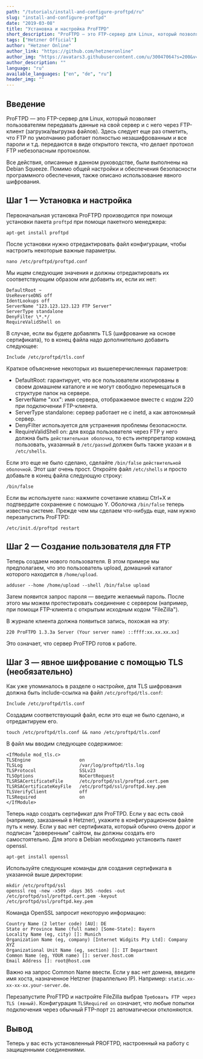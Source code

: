 ```yaml
---
path: "/tutorials/install-and-configure-proftpd/ru"
slug: "install-and-configure-proftpd"
date: "2019-03-08"
title: "Установка и настройка ProFTPD"
short_description: "ProFTPD — это FTP-сервер для Linux, который позволяет пользователям передавать данные на сервер и с сервера через FTP-клиент (загрузка/выгрузка файлов)."
tags: ["Hetzner Official"]
author: "Hetzner Online"
author_link: "https://github.com/hetzneronline"
author_img: "https://avatars3.githubusercontent.com/u/30047064?s=200&v=4"
author_description: ""
language: "ru"
available_languages: ["en", "de", "ru"]
header_img: ""
---
```


## Введение

ProFTPD — это FTP-сервер для Linux, который позволяет пользователям передавать данные на свой сервер и с него через FTP-клиент (загрузка/выгрузка файлов). Здесь следует еще раз отметить, что FTP по умолчанию работает полностью незашифрованным и все пароли и т.д. передаются в виде открытого текста, что делает протокол FTP небезопасным протоколом.

Все действия, описанные в данном руководстве, были выполнены на Debian Squeeze. Помимо общей настройки и обеспечения безопасности программного обеспечения, также описано использование явного шифрования.

## Шаг 1 — Установка и настройка

Первоначальная установка ProFTPD производится при помощи установки пакета `proftpd` при помощи пакетного менеджера:

```console
apt-get install proftpd
```

После установки нужно отредактировать файл конфигурации, чтобы настроить некоторые важные параметры.

```console
nano /etc/proftpd/proftpd.conf
```

Мы ищем следующие значения и должны отредактировать их соответствующим образом или добавить их, если их нет:

```text
DefaultRoot ~
UseReverseDNS off
IdentLookups off
ServerName "123.123.123.123 FTP Server"
ServerType standalone
DenyFilter \*.*/
RequireValidShell on
```

В случае, если вы будете добавлять TLS (шифрование на основе сертификата), то в конец файла надо дополнительно добавить следующее:

```text
Include /etc/proftpd/tls.conf
```

Краткое объяснение некоторых из вышеперечисленных параметров:

* DefaultRoot: гарантирует, что все пользователи изолированы в своем домашнем каталоге и не могут свободно перемещаться в структуре папок на сервере.
* ServerName "xxx": имя сервера, отображаемое вместе с кодом 220 при подключении FTP-клиента.
* ServerType standalone: сервер работает не с inetd, а как автономный сервер.
* DenyFilter используется для устранения проблемы безопасности.
* RequireValidShell on: для входа пользователя через FTP у него должна быть `действительная оболочка`,  то есть интерпретатор команд пользовать, указанный в `/etc/passwd` должен быть также указан и в `/etc/shells`.

Если это еще не было сделано, сделайте `/bin/false` `действительной оболочной`. Этот шаг очень прост. Откройте файл `/etc/shells` и просто добавьте в конец файла следующую строку:

```text
/bin/false
```

Если вы используете `nano`: нажмите сочетание клавиш Ctrl+X и подтвердите сохранение с помощью Y. Оболочка `/bin/false` теперь известна системе. Прежде чем мы сделаем что-нибудь еще, нам нужно перезапустить ProFTPD:

```console
/etc/init.d/proftpd restart
```

## Шаг 2 — Создание пользователя для FTP

Теперь создаем нового пользователя. В этом примере мы предполагаем, что это пользователь upload, домашний каталог которого находится в `/home/upload`.

```console
adduser --home /home/upload --shell /bin/false upload
```

Затем появится запрос пароля — введите желаемый пароль. После этого мы можем протестировать соединение с сервером (например, при помощи FTP-клиента с открытым исходным кодом "FileZilla").

В журнале клиента должна появиться запись, похожая на эту:

```text
220 ProFTPD 1.3.3a Server (Your server name) ::ffff:xx.xx.xx.xx]
```

Это означает, что сервер ProFTPD готов к работе.

## Шаг 3 — явное шифрование с помощью TLS (необязательно)

Как уже упоминалось в разделе о настройке, для TLS шифрования должна быть include-ссылка на файл `/etc/proftpd/tls.conf`:

```text
Include /etc/proftpd/tls.conf
```

Создадим соответствующий файл, если это еще не было сделано, и отредактируем его.

```console
touch /etc/proftpd/tls.conf && nano /etc/proftpd/tls.conf
```

В файл мы вводим следующее содержимое:

```text
<IfModule mod_tls.c>
TLSEngine                  on
TLSLog                     /var/log/proftpd/tls.log
TLSProtocol                SSLv23
TLSOptions                 NoCertRequest
TLSRSACertificateFile      /etc/proftpd/ssl/proftpd.cert.pem
TLSRSACertificateKeyFile   /etc/proftpd/ssl/proftpd.key.pem
TLSVerifyClient            off
TLSRequired                on
</IfModule>
```

Теперь надо создать сертификат для ProFTPD. Если у вас есть свой (например, заказанный в Hetzner), укажите в конфигурационном файле путь к нему. Если у вас нет сертификата, который обычно очень дорог и подписан "доверенным" сайтом, вы должны создать его самостоятельно. Для этого в Debian необходимо установить пакет openssl.

```console
apt-get install openssl
```

Используйте следующие команды для создания сертификата в указанной выше директории:

```console
mkdir /etc/proftpd/ssl
openssl req -new -x509 -days 365 -nodes -out /etc/proftpd/ssl/proftpd.cert.pem -keyout /etc/proftpd/ssl/proftpd.key.pem
```

Команда OpenSSL запросит некоторую информацию:

```text
Country Name (2 letter code) [AU]: DE
State or Province Name (full name) [Some-State]: Bayern
Locality Name (eg, city) []: Munich
Organization Name (eg, company) [Internet Widgits Pty Ltd]: Company XYZ
Organizational Unit Name (eg, section) []: IT Department
Common Name (eg, YOUR name) []: server.host.com
Email Address []: root@host.com
```

Важно на запрос Common Name ввести. Если у вас нет домена, введите имя хоста, назначенное Hetzner (параллельно IP). Например: `static.xx-xx-xx-xx.your-server.de`.

Перезапустите ProFTPD и настройте FileZilla выбрав `Требовать FTP через TLS (явный)`. Конфигурация `TLSRequired on` означает, что любые попытки подключения через обычный FTP-порт `21` автоматически отклоняются.

## Вывод

Теперь у вас есть установленный PROFTPD, настроенный на работу с защищенными соединениями.
